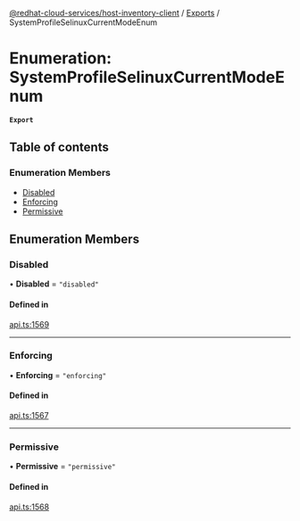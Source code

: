 [@redhat-cloud-services/host-inventory-client](../README.md) / [Exports](../modules.md) / SystemProfileSelinuxCurrentModeEnum

# Enumeration: SystemProfileSelinuxCurrentModeEnum

**`Export`**

## Table of contents

### Enumeration Members

- [Disabled](SystemProfileSelinuxCurrentModeEnum.md#disabled)
- [Enforcing](SystemProfileSelinuxCurrentModeEnum.md#enforcing)
- [Permissive](SystemProfileSelinuxCurrentModeEnum.md#permissive)

## Enumeration Members

### Disabled

• **Disabled** = ``"disabled"``

#### Defined in

[api.ts:1569](https://github.com/RedHatInsights/javascript-clients/blob/master/packages/host-inventory/api.ts#L1569)

___

### Enforcing

• **Enforcing** = ``"enforcing"``

#### Defined in

[api.ts:1567](https://github.com/RedHatInsights/javascript-clients/blob/master/packages/host-inventory/api.ts#L1567)

___

### Permissive

• **Permissive** = ``"permissive"``

#### Defined in

[api.ts:1568](https://github.com/RedHatInsights/javascript-clients/blob/master/packages/host-inventory/api.ts#L1568)
